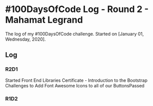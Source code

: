 # #100DaysOfCode Log - Round 2 - Mahamat Legrand

The log of my #100DaysOfCode challenge. Started on [January 01, Wednesday, 2020].

## Log

### R2D1

Started Front End Libraries Certificate - Introduction to the Bootstrap Challenges to Add Font Awesome Icons to all of our ButtonsPassed

### R1D2
